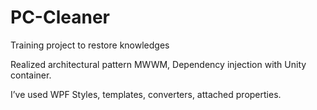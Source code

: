 # PC-Cleaner
Training project to restore knowledges

Realized 
architectural pattern MWWM, Dependency injection with Unity container.  

I’ve used WPF Styles, templates, converters, attached properties.

